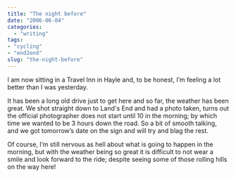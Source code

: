 ```yaml
---
title: "The night before"
date: "2006-06-04"
categories: 
  - "writing"
tags:
- "cycling"
- "end2end"
slug: "the-night-before"
---
```


I am now sitting in a Travel Inn in Hayle and, to be honest, I’m feeling a lot better than I was yesterday.

It has been a long old drive just to get here and so far, the weather has been great. We shot straight down to Land's End and had a photo taken, turns out the official photographer does not start until 10 in the morning; by which time we wanted to be 3 hours down the road. So a bit of smooth talking, and we got tomorrow’s date on the sign and will try and blag the rest.

Of course, I’m still nervous as hell about what is going to happen in the morning, but with the weather being so great it is difficult to not wear a smile and look forward to the ride; despite seeing some of those rolling hills on the way here!
